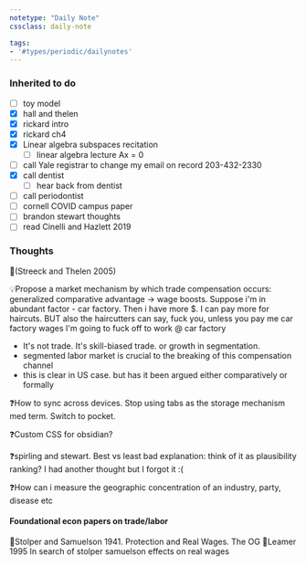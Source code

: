 ```yaml
---
notetype: "Daily Note"
cssclass: daily-note

tags: 
- '#types/periodic/dailynotes'
---
```


### Inherited to do
- [ ] toy model
- [x] hall and thelen 
- [x] rickard intro
- [x] rickard ch4
- [x] Linear algebra subspaces recitation
	- [ ] linear algebra lecture Ax = 0
- [ ] call Yale registrar to change my email on record 203-432-2330
- [x] call dentist
	- [ ] hear back from dentist
- [ ] call periodontist
- [ ] cornell COVID campus paper 
- [ ] brandon stewart thoughts
- [ ] read Cinelli and Hazlett 2019 

### Thoughts

📃(Streeck and Thelen 2005)

💡Propose a market mechanism by which trade compensation occurs: generalized comparative advantage -> wage boosts. Suppose i'm in abundant factor - car factory. Then i have more $. I can pay more for haircuts. BUT also the haircutters can say, fuck you, unless you pay me car factory wages I'm going to fuck off to work @ car factory
- It's not trade. It's skill-biased trade. or growth in segmentation.
- segmented labor market is crucial to the breaking of this compensation channel
- this is clear in US case. but has it been argued either comparatively or formally


❓How to sync across devices. Stop using tabs as the storage mechanism med term. Switch to pocket. 


❓Custom CSS for obsidian?

❓spirling and stewart. Best vs least bad explanation: think of it as plausibility ranking? I had another thought but I forgot it :(

❓How can i measure the geographic concentration of an industry, party, disease etc

#### Foundational econ papers on trade/labor

📃Stolper and Samuelson 1941. Protection and Real Wages. The OG
📃Leamer 1995 In search of stolper samuelson effects on real wages
